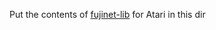 Put the contents of [fujinet-lib](https://github.com/FujiNetWIFI/fujinet-lib/releases) for Atari in this dir
